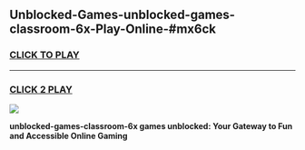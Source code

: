 
## Unblocked-Games-unblocked-games-classroom-6x-Play-Online-#mx6ck
<h3>
<a href="https://premium.freeplayer.one?title=unblocked-games-classroom-6x&ref=27F">CLICK TO PLAY</a></h3>
<hr>

<h3>
<a href="https://premium.freeplayer.one?title=unblocked-games-classroom-6x&ref=27F">CLICK 2 PLAY</a>
  
</h3>

<a href="https://premium.freeplayer.one?title=unblocked-games-classroom-6x&ref=27F"><img src="https://clearcache.store/games.png"></a>


**unblocked-games-classroom-6x games unblocked: Your Gateway to Fun and Accessible Online Gaming**
